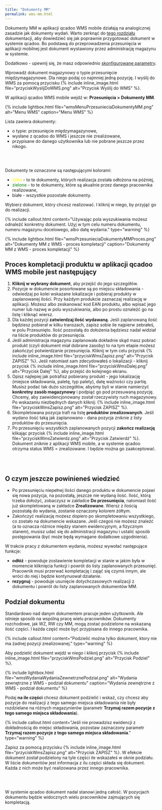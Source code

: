 ```yaml
---
title: "Dokumenty MM"
permalink: wms-mm.html 
---
```


Dokumenty MM w aplikacji qcadoo WMS mobile działają na analogicznej zasadzie jak dokumenty wydań. Warto zerknąć do [tego rozdziału](/wms-wydania-wprowadzenie) dokumentacji, aby dowiedzieć się jak poprawnie przygotować dokument w systemie qcadoo. Bo podstawą do przeprowadzenia przesunięcia w aplikacji mobilnej jest dokument wystawiony przez administrację magazynu w systemie.

Dodatkowo - upewnij się, że masz odpowiednio [skonfigurowane parametry](/wms-wprowadzenie.html#parametryzacja-systemu-qcadoo).

Wprowadź dokument magazynowy o typie przesunięcie międzymagazynowe. Dla niego podaj co najmniej jedną pozycję. I wyślij do WMS za pomocą przycisku {% include inline_image.html file="przyciskWyslijDoWMS.png" alt="Przycisk Wyślij do WMS" %}.

W aplikacji qcadoo WMS mobile wejdź w: **Przesunięcia > Dokumenty MM**.

{% include lightbox.html file="wmsMenuPrzesunieciaDokumentyMM.png" alt="Menu WMS" caption="Menu WMS" %}

Lista zawiera dokumenty:
- o typie: przesunięcie międzymagazynowe,
- wysłane z qcadoo do WMS i jeszcze nie zrealizowane,
- przypisane do danego użytkownika lub nie pobrane jeszcze przez nikogo.

<br/>
<br/>

Dokumenty te oznaczone są następującymi kolorami:
- <span style="color:yellow">żółte</span> - to te dokumenty, których realizacja została odłożona na później,
- <span style="color:green">zielone</span> - to te dokumenty, które są akualnie przez danego pracownika realizowane,
- białe - wszystkie pozostałe dokumenty.

Wybierz dokument, który chcesz realizować. I kliknij w niego, by przyjąć go do realizacji. 

{% include callout.html content="Używając pola wyszukiwania możesz odnaleźć konkretny dokument. Użyj w tym celu numeru dokumentu, numeru magazynu docelowego, albo datę wydania." type="warning" %}

{% include lightbox.html file="wmsPrzesunieciaDokumentyMMProces.png" alt="Dokumenty MM z WMS - proces kompletacji" caption="Dokumenty MM z WMS - proces kompletacji" %}

## Proces kompletacji produktu w aplikacji qcadoo WMS mobile jest następujący

1. **Kliknij w wybrany dokument**, aby przejść do jego szczegółów.
2. Pozycje w dokumencie posortowane są po miejscu składowania - odwiedzaj po kolei wskazane lokalizacje i pobieraj produkty w zaplanowanej ilości. Przy każdym produkcie zaznaczaj realizację w aplikacji. Możesz albo zeskanować kod EAN produktu, albo wpisać jego numer lub nazwę w polu wyszukiwania, albo po prostu oznaleźć go na listę i kliknąć wiersz.
3. Dla każdej pozycji **zatwierdzaj ilość wydawaną**. Jeśli zaplanowaną ilość będziesz pobierał w kilku transzach, zapisz sobie ile najpierw zebrałeś, w polu Przesunięto. Ilość pozostałą do dołożenia będziesz nadal widział na liście produktów do przesunięcia.
4. Jeśli administracja magazynu zaplanowała dokładnie skąd masz pobrać produkt (czyli dokument miał dobrane zasoby) to na tym etapie możesz zakończyć potwierdzanie przesunięcia. Kliknij w tym celu przycisk {% include inline_image.html file="przyciskWmsZapisz.png" alt="Przycisk ZAPISZ" %}. Jeśli natomiast sam zdecydowałeś o lokalizacji - kliknij przycisk {% include inline_image.html file="przyciskWmsDalej.png" alt="Przycisk Dalej" %}, aby przejść do kolejnego ekranu.
5. Opisz najlepiej jak potrafisz pobierany produkt - jego lokalizację (miejsce składowania, paletę, typ palety), datę ważności czy partię. Musisz podać tak dużo szczegółów, abyśmy byli w stanie namierzyć **konkretny zasób magazynowy** i podpiąć go pod przesuwaną pozycję. Chcemy, aby zaewidencjonowany został rzeczywisty ruch magazynowy. Po wskazaniu niezbędnych danych kliknij: {% include inline_image.html file="przyciskWmsZapisz.png" alt="Przycisk ZAPISZ" %}.
6. Skompletowana pozycja trafi na listę **produktów zrealizowanych**. Jeśli wydano ilość taką jak zaplanowano - dana pozycja zniknie z listy produktów do przesunięcia.
7. Po przesunięciu wszystkich zaplanowanych pozycji **zakończ realizację** klikając przycisk {% include inline_image.html file="przyciskWmsZatwierdz.png" alt="Przycisk Zatwierdź" %}. Dokument zniknie z aplikacji WMS mobile, a w systemie qcadoo otrzyma status WMS = zrealizowane. I będzie można go zaakceptować.

<br/>
<br/>


## O czym jeszcze powinieneś wiedzieć

- Po przesunięciu niepełnej ilości danego produktu w dokumencie pojawi się nowa pozycja, na pozostałą, jeszcze nie wydaną ilość. Ilość, którą trzeba dołożyć, zobaczysz w zakładce **Do przesunięcia**, natomiast ilość już skompletowaną w zakładce **Zrealizowane**. Wiersz z ilością pozostałą do wydania, zostanie oznaczony kolorem żółtym.
- Zakończyć realizację możesz dopiero po skompletowaniu wszystkiego, co zostało na dokumencie wskazane. Jeśli czegoś nie możesz znaleźć (a to oznacza różnice między stanem ewidencyjnym, a fizycznym stanem), musisz udać się do administracji magazynu i ustalić sposób postępowania (być może będą wymagane dodatkowe uzgodnienia).

W trakcie pracy z dokumentem wydania, możesz wywołać następujące funkcje:
- **odłóż** - powoduje zostawienie kompletacji w stanie w jakim była w momencie kliknięcia funkcji i powrót do listy zaplanowanych przesunięć. Pracownik musi przerwać kompletację i zająć się czymś innym, ale wróci do niej i będzie kontynuował działanie.
- **rezygnuj** - powoduje usunięcie dotychczasowych realizacji z dokumentu i powrót do listy zaplanowanych dokumentów MM. 

## Podział dokumentu 

Standardowo nad danym dokumentem pracuje jeden użytkownik. Ale istnieje sposób na wspólną pracę wielu pracowników. Dokumenty rozchodowe, jak WZ, RW czy MM, mogą zostać podzielone na wskazaną ilość części. I każda część może być przypisana do innego pracownika.

{% include callout.html content="Podzielić można tylko dokument, ktory nie ma żadnej pozycji zrealizowanej." type="warning" %}

Aby podzielić dokument wejdź w niego i kliknij przycisk {% include inline_image.html file="przyciskWmsPodziel.png" alt="Przycisk Podziel" %}.

{% include lightbox.html file="wmsWydaniaWydaniaZewnetrznePodzial.png" alt="Wydania zewnętrzne z WMS - podział dokumentu" caption="Wydania zewnętrzne z WMS - podział dokumentu" %}

Podaj **na ile części** chcesz dokument podzielić i wskaż, czy chcesz aby pozycje do realizacji z tego samego miejsca składowania nie były rozdzielane na różnych magazynierów (parametr **Trzymaj razem pozycje z tego samego miejsca składowania**).

{% include callout.html content="Jeśli nie prowadzisz ewidencji z dokładnością do miejsc składowania, pozostaw zaznaczony parametr **Trzymaj razem pozycje z tego samego miejsca składowania**." type="warning" %}

Zapisz za pomocą przycisku {% include inline_image.html file="przyciskWmsZapisz.png" alt="Przycisk ZAPISZ" %}. W efekcie dokument został podzielony na tyle części ile wskazałeś w oknie podziału. W liście dokumentów jest informacja z ilu części składa się dokument. Każda z nich może być realizowana przez innego pracownika. 

<br/>
<br/>

W systemie qcadoo dokument nadal stanowi jedną całość. W pozycjach dokumentu będzie widocznych wielu pracowników zajmujących się kompletacją.


